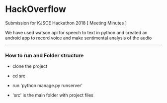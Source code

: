 # HackOverflow
Submission for KJSCE Hackathon 2018 [  Meeting Minutes ]


We have used watson api for speech to text in python and created an android app to record voice and make sentimental analysis of the audio

-----
### How to run and Folder structure

- clone the project
- cd src
- run 'python manage.py runserver'

- 'src' is the main folder with project files

